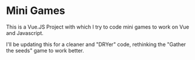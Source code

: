 # Mini Games

This is a Vue.JS Project with which I try to code mini games to work on Vue and Javascript.

I'll be updating this for a cleaner and "DRYer" code, rethinking the "Gather the seeds" game to work better.